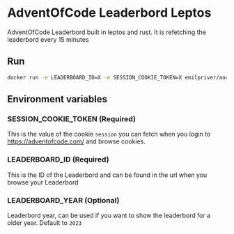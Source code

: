 # AdventOfCode Leaderbord Leptos

AdventOfCode Leaderbord built in leptos and rust. 
It is refetching the leaderbord every 15 minutes

## Run

```bash
docker run -e LEADERBOARD_ID=X -e SESSION_COOKIE_TOKEN=X emilpriver/aoc-leptos:latest
```

## Environment variables

### SESSION_COOKIE_TOKEN (Required)
This is the value of the cookie `session` you can fetch when you login to https://adventofcode.com/ and browse cookies.

### LEADERBOARD_ID (Required)
This is the ID of the Leaderbord and can be found in the url when you browse your Leaderbord


### LEADERBOARD_YEAR (Optional)
Leaderbord year, can be used if you want to show the leaderbord for a older year. Default to `2023`
